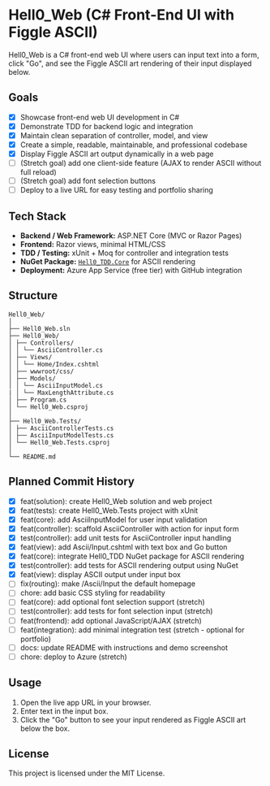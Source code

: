 # Hell0_Web (C# Front-End UI with Figgle ASCII)

Hell0_Web is a C# front-end web UI where users can input text into a form, click "Go", and see the Figgle ASCII art rendering of their input displayed below.

## Goals
- [x] Showcase front-end web UI development in C#
- [x] Demonstrate TDD for backend logic and integration
- [x] Maintain clean separation of controller, model, and view
- [x] Create a simple, readable, maintainable, and professional codebase
- [x] Display Figgle ASCII art output dynamically in a web page
- [ ] (Stretch goal) add one client-side feature (AJAX to render ASCII without full reload)
- [ ] (Stretch goal) add font selection buttons
- [ ] Deploy to a live URL for easy testing and portfolio sharing

## Tech Stack
- **Backend / Web Framework:** ASP.NET Core (MVC or Razor Pages)
- **Frontend:** Razor views, minimal HTML/CSS
- **TDD / Testing:** xUnit + Moq for controller and integration tests
- **NuGet Package:** [`Hell0_TDD.Core`](https://www.nuget.org/packages/Hell0_TDD.Core) for ASCII rendering
- **Deployment:** Azure App Service (free tier) with GitHub integration

## Structure
```
Hell0_Web/
│
├── Hell0_Web.sln
├── Hell0_Web/
│ ├── Controllers/
│ │ └── AsciiController.cs
│ ├── Views/
│ │ └── Home/Index.cshtml
│ ├── wwwroot/css/
│ ├── Models/
│ │ └── AsciiInputModel.cs
| │ └── MaxLengthAttribute.cs
│ ├── Program.cs
│ └── Hell0_Web.csproj
│
├── Hell0_Web.Tests/
│ ├── AsciiControllerTests.cs
│ ├── AsciiInputModelTests.cs
│ └── Hell0_Web.Tests.csproj
│
└── README.md
```

## Planned Commit History
- [x] feat(solution): create Hell0_Web solution and web project
- [x] feat(tests): create Hell0_Web.Tests project with xUnit
- [x] feat(core): add AsciiInputModel for user input validation
- [x] feat(controller): scaffold AsciiController with action for input form
- [x] test(controller): add unit tests for AsciiController input handling
- [x] feat(view): add Ascii/Input.cshtml with text box and Go button
- [x] feat(core): integrate Hell0_TDD NuGet package for ASCII rendering
- [x] test(controller): add tests for ASCII rendering output using NuGet
- [x] feat(view): display ASCII output under input box
- [ ] fix(routing): make /Ascii/Input the default homepage
- [ ] chore: add basic CSS styling for readability
- [ ] feat(core): add optional font selection support (stretch)
- [ ] test(controller): add tests for font selection input (stretch)
- [ ] feat(frontend): add optional JavaScript/AJAX (stretch)
- [ ] feat(integration): add minimal integration test (stretch - optional for portfolio)
- [ ] docs: update README with instructions and demo screenshot
- [ ] chore: deploy to Azure (stretch)

## Usage
1. Open the live app URL in your browser.
2. Enter text in the input box.
3. Click the "Go" button to see your input rendered as Figgle ASCII art below the box.
<!-- Stretch Goal: select a Figgle font. -->

## License
This project is licensed under the MIT License.


